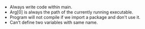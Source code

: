 - Always write code within main.
- Arg[0] is always the path of the currently running executable.
- Program will not compile if we import a package and don't use it.
- Can't define two variables with same name.

